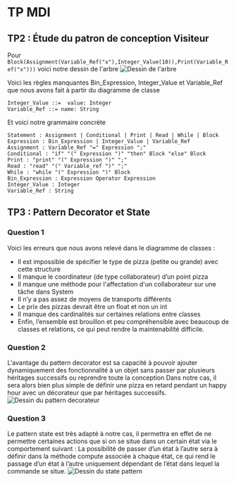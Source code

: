 # TP MDI

## TP2 : Étude du patron de conception Visiteur

Pour `Block(Assignment(Variable_Ref("x"),Integer_Value(10)),Print(Variable_Ref("x")))` voici notre dessin de l'arbre 
![Dessin de l'arbre](https://github.com/Antonin-Gaboriau/ESIR_TP_MDI/blob/master/tp2/Arbre%20q2.png)

Voici les règles manquantes Bin_Expression, Integer_Value et Variable_Ref que nous avons fait à partir du diagramme de classe
```Bin_Expression ::= left: Expression; right : Expression; op: Operator
Integer_Value ::=  value: Integer
Variable_Ref ::= name: String
```

Et voici notre grammaire concrète 
```Block : "{" Statement* "}" 
Statement : Assignment | Conditional | Print | Read | While | Block
Expression : Bin_Expression | Integer_Value | Variable_Ref
Assignment : Variable_Ref "=" Expression ";"
Conditional : "if" "(" Expression ")" "then" Block "else" Block
Print : "print" "(" Expression ")" ";"
Read : "read" "(" Variable_ref ")" ";"
While : "while "(" Expression ")" Block
Bin_Expression : Expression Operator Expression
Integer_Value : Integer
Variable_Ref : String
```

## TP3 : Pattern Decorator et State
### Question 1
Voici les erreurs que nous avons relevé dans le diagramme de classes :
- Il est impossible de spécifier le type de pizza (petite ou grande) avec cette structure
- Il manque le coordinateur (de type collaborateur) d’un point pizza
- Il manque une méthode pour l'affectation d'un collaborateur sur une tâche dans System
- Il n’y a pas assez de moyens de transports différents
- Le prix des pizzas devrait être un float et non un int
- Il manque des cardinalités sur certaines relations entre classes
- Enfin, l’ensemble est brouillon et peu compréhensible avec beaucoup de classes et relations, ce qui peut rendre la maintenabilité difficile.
### Question 2
L'avantage du pattern decorator est sa capacité à pouvoir ajouter dynamiquement des fonctionnalité à un objet sans passer par plusieurs héritages successifs ou reprendre toute la conception
Dans notre cas, il sera alors bien plus simple de définir une pizza en retard pendant un happy hour avec un décorateur que par héritages successifs.
![Dessin du pattern decorateur](https://github.com/Antonin-Gaboriau/ESIR_TP_MDI/blob/master/Images/decorateur.jpg)
### Question 3
Le pattern state est très adapté à notre cas, il permettra en effet de ne permettre certaines actions que si on se situe dans un certain état via le comportement suivant :
La possibilité de passer d’un état à l’autre sera à définir dans la méthode compute associée à chaque état, ce qui rend le passage d’un état à l’autre uniquement dépendant de l’état dans lequel la commande se situe.
![Dessin du state pattern](https://github.com/Antonin-Gaboriau/ESIR_TP_MDI/blob/master/Images/etats.png)
